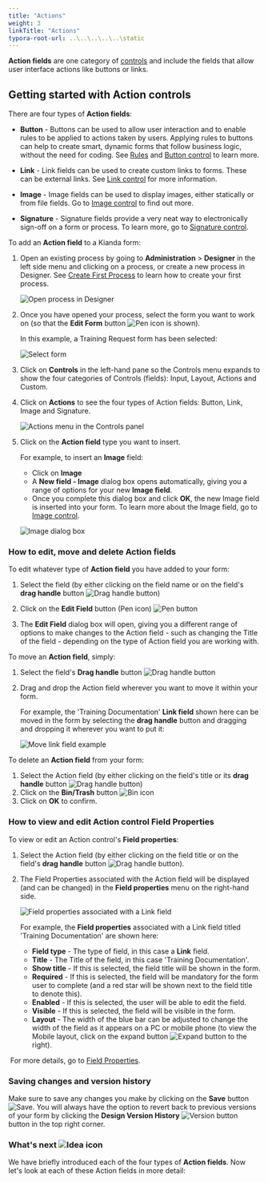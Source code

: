 ```yaml
---
title: "Actions"
weight: 3
linkTitle: "Actions"
typora-root-url: ..\..\..\..\..\static
---
```


**Action fields** are one category of [controls](/docs/platform/controls/) and include the fields that allow user interface actions like buttons or links. 



## Getting started with Action controls ##

There are four types of **Action fields**:

- **Button** - Buttons can be used to allow user interaction and to enable rules to be applied to actions taken by users. Applying rules to buttons can help to create smart, dynamic forms that follow business logic, without the need for coding. See [Rules](/docs/platform/rules/) and [Button control](/docs/platform/controls/actions/button/) to learn more.

- **Link** - Link fields can be used to create custom links to forms. These can be external links. See [Link control](/docs/platform/controls/actions/link/) for more information.

- **Image** -  Image fields can be used to display images, either statically or from file fields. Go to [Image control](/docs/platform/controls/actions/image/) to find out more.

- **Signature** - Signature fields provide a very neat way to electronically sign-off on a form or process. To learn more, go to [Signature control](/docs/platform/controls/actions/signature/).



To add an **Action field** to a Kianda form:

1. Open an existing process by going to **Administration** > **Designer** in the left side menu and clicking on a process, or create a new process in Designer. See [Create First Process](/docs/getting-started/create-first-process/) to learn how to create your first process.

	![Open process in Designer](/images/designer-open-process.jpg)

2. Once you have opened your process, select the form you want to work on (so that the **Edit Form** button ![Pen icon](/images/penicon.png) is shown). 

   In this example, a Training Request form has been selected:

   ![Select form](/images/actions-select-form.jpg)

3. Click on **Controls** in the left-hand pane so the Controls menu expands to show the four categories of Controls (fields): Input, Layout, Actions and Custom. 

4. Click on **Actions** to see the four types of Action fields: Button, Link, Image and Signature.

	![Actions menu in the Controls panel](/images/actions-menu.jpg)

5. Click on the **Action field** type you want to insert. 

   For example, to insert an **Image** field:

   - Click on **Image**
   - A **New field - Image** dialog box opens automatically, giving you a range of options for your new **Image field**. 
   - Once you complete this dialog box and click **OK**, the new Image field is inserted into your form. To learn more about the Image field, go to [Image control](/docs/platform/controls/actions/image/).

	![Image dialog box](/images/image-dialog.jpg)



### How to edit, move and delete Action fields ###

To edit whatever type of **Action field** you have added to your form:

1. Select the field (by either clicking on the field name or on the field's **drag handle** button ![Drag handle button](/images/draghandlewhite-frame.png))

2. Click on the **Edit Field** button (Pen icon) ![Pen button](/images/penicon.png)

3. The **Edit Field** dialog box will open, giving you a different range of options to make changes to the Action field - such as changing the Title of the field - depending on the type of Action field you are working with.

   

To move an **Action field**, simply:

1. Select the field's **Drag handle** button ![Drag handle button](/images/draghandlewhite-frame.png) 

2. Drag and drop the Action field wherever you want to move it within your form.

   For example, the 'Training Documentation' **Link field** shown here can be moved in the form by selecting the **drag handle** button and dragging and dropping it wherever you want to put it:

   ![Move link field example](/images/action-link-example-move.jpg)

   

To delete an **Action field** from your form:

1. Select the Action field (by either clicking on the field's title or its **drag handle** button ![Drag handle button](/images/draghandlewhite-frame.png))
2. Click on the **Bin/Trash** button ![Bin icon](/images/binicon.png) 
3. Click on **OK** to confirm.



### How to view and edit Action control Field Properties ###

To view or edit an Action control's **Field properties**:
1. Select the Action field (by either clicking on the field title or on the field's **drag handle** button ![Drag handle button](/images/draghandlewhite-frame.png)).

2. The Field Properties associated with the Action field will be displayed (and can be changed) in the **Field properties** menu on the right-hand side.

   ![Field properties associated with a Link field](/images/action-link-field-properties.jpg)

   For example, the **Field properties** associated with a Link field titled 'Training Documentation' are shown here:

   - **Field type** - The type of field, in this case a **Link** field.
   - **Title** - The Title of the field, in this case 'Training Documentation'.
   - **Show title** - If this is selected, the field title will be shown in the form.
   - **Required** - If this is selected, the field will be mandatory for the form user to complete (and a red star will be shown next to the field title to denote this).
   - **Enabled** - If this is selected, the user will be able to edit the field.
   - **Visible** - If this is selected, the field will be visible in the form.
   - **Layout** - The width of the blue bar can be adjusted to change the width of the field as it appears on a PC or mobile phone (to view the Mobile layout, click on the expand button ![Expand button](/images/expand-icon.jpg) to the right).

​		For more details, go to [Field Properties](/docs/platform/controls/properties#field-properties).



### Saving changes and version history ###

Make sure to save any changes you make by clicking on the **Save** button ![Save](/images/saveprocess.png). You will always have the option to revert back to previous versions of your form by clicking the **Design Version History** ![Version button](/images/version8.png) button in the top right corner.



### What's next  ![Idea icon](/images/18.png) ###

We have briefly introduced each of the four types of **Action fields**. Now let's look at each of these Action fields in more detail:
